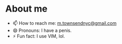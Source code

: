 # About me

- 📫 How to reach me: m.townsendnyc@gmail.com
- 😄 Pronouns: I have a penis.
- ⚡ Fun fact: I use VIM, lol.
